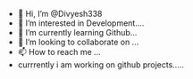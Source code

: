 - 👋 Hi, I’m @Divyesh338
- 👀 I’m interested in Development....
- 🌱 I’m currently learning Github...
- 💞️ I’m looking to collaborate on ...
- 📫 How to reach me ...
- currrently i am working on github projects.....

<!---
Divyesh338/Divyesh338 is a ✨ special ✨ repository because its `README.md` (this file) appears on your GitHub profile.
You can click the Preview link to take a look at your changes.
--->

